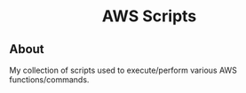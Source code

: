 <h1 align="center">AWS Scripts</h1>

## About

My collection of scripts used to execute/perform various AWS functions/commands.
